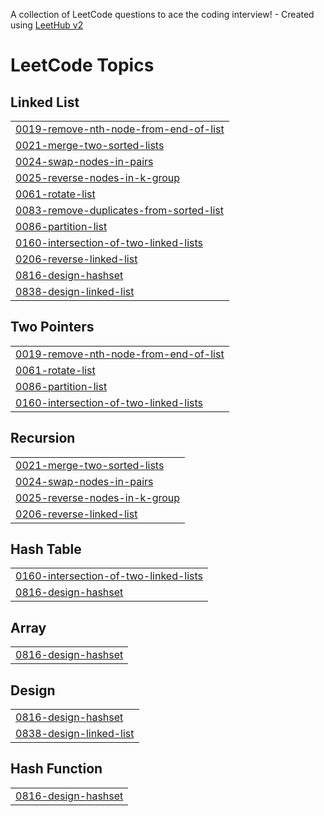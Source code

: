 A collection of LeetCode questions to ace the coding interview! - Created using [LeetHub v2](https://github.com/arunbhardwaj/LeetHub-2.0)
<!---LeetCode Topics Start-->
# LeetCode Topics
## Linked List
|  |
| ------- |
| [0019-remove-nth-node-from-end-of-list](https://github.com/vatsalbhimsariya/LeetcodeSolutions/tree/master/0019-remove-nth-node-from-end-of-list) |
| [0021-merge-two-sorted-lists](https://github.com/vatsalbhimsariya/LeetcodeSolutions/tree/master/0021-merge-two-sorted-lists) |
| [0024-swap-nodes-in-pairs](https://github.com/vatsalbhimsariya/LeetcodeSolutions/tree/master/0024-swap-nodes-in-pairs) |
| [0025-reverse-nodes-in-k-group](https://github.com/vatsalbhimsariya/LeetcodeSolutions/tree/master/0025-reverse-nodes-in-k-group) |
| [0061-rotate-list](https://github.com/vatsalbhimsariya/LeetcodeSolutions/tree/master/0061-rotate-list) |
| [0083-remove-duplicates-from-sorted-list](https://github.com/vatsalbhimsariya/LeetcodeSolutions/tree/master/0083-remove-duplicates-from-sorted-list) |
| [0086-partition-list](https://github.com/vatsalbhimsariya/LeetcodeSolutions/tree/master/0086-partition-list) |
| [0160-intersection-of-two-linked-lists](https://github.com/vatsalbhimsariya/LeetcodeSolutions/tree/master/0160-intersection-of-two-linked-lists) |
| [0206-reverse-linked-list](https://github.com/vatsalbhimsariya/LeetcodeSolutions/tree/master/0206-reverse-linked-list) |
| [0816-design-hashset](https://github.com/vatsalbhimsariya/LeetcodeSolutions/tree/master/0816-design-hashset) |
| [0838-design-linked-list](https://github.com/vatsalbhimsariya/LeetcodeSolutions/tree/master/0838-design-linked-list) |
## Two Pointers
|  |
| ------- |
| [0019-remove-nth-node-from-end-of-list](https://github.com/vatsalbhimsariya/LeetcodeSolutions/tree/master/0019-remove-nth-node-from-end-of-list) |
| [0061-rotate-list](https://github.com/vatsalbhimsariya/LeetcodeSolutions/tree/master/0061-rotate-list) |
| [0086-partition-list](https://github.com/vatsalbhimsariya/LeetcodeSolutions/tree/master/0086-partition-list) |
| [0160-intersection-of-two-linked-lists](https://github.com/vatsalbhimsariya/LeetcodeSolutions/tree/master/0160-intersection-of-two-linked-lists) |
## Recursion
|  |
| ------- |
| [0021-merge-two-sorted-lists](https://github.com/vatsalbhimsariya/LeetcodeSolutions/tree/master/0021-merge-two-sorted-lists) |
| [0024-swap-nodes-in-pairs](https://github.com/vatsalbhimsariya/LeetcodeSolutions/tree/master/0024-swap-nodes-in-pairs) |
| [0025-reverse-nodes-in-k-group](https://github.com/vatsalbhimsariya/LeetcodeSolutions/tree/master/0025-reverse-nodes-in-k-group) |
| [0206-reverse-linked-list](https://github.com/vatsalbhimsariya/LeetcodeSolutions/tree/master/0206-reverse-linked-list) |
## Hash Table
|  |
| ------- |
| [0160-intersection-of-two-linked-lists](https://github.com/vatsalbhimsariya/LeetcodeSolutions/tree/master/0160-intersection-of-two-linked-lists) |
| [0816-design-hashset](https://github.com/vatsalbhimsariya/LeetcodeSolutions/tree/master/0816-design-hashset) |
## Array
|  |
| ------- |
| [0816-design-hashset](https://github.com/vatsalbhimsariya/LeetcodeSolutions/tree/master/0816-design-hashset) |
## Design
|  |
| ------- |
| [0816-design-hashset](https://github.com/vatsalbhimsariya/LeetcodeSolutions/tree/master/0816-design-hashset) |
| [0838-design-linked-list](https://github.com/vatsalbhimsariya/LeetcodeSolutions/tree/master/0838-design-linked-list) |
## Hash Function
|  |
| ------- |
| [0816-design-hashset](https://github.com/vatsalbhimsariya/LeetcodeSolutions/tree/master/0816-design-hashset) |
<!---LeetCode Topics End-->